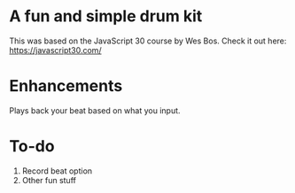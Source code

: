 # A fun and simple drum kit
This was based on the JavaScript 30 course by Wes Bos. Check it out here: https://javascript30.com/

# Enhancements
Plays back your beat based on what you input.

# To-do
1. Record beat option
2. Other fun stuff